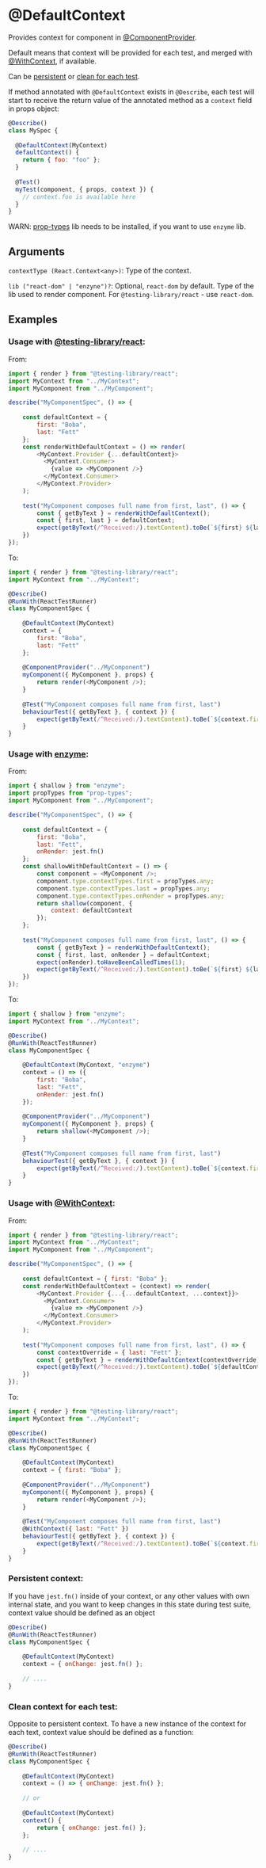 # @DefaultContext

Provides context for component in [@ComponentProvider](react/ComponentProvider.md).

Default means that context will be provided for each test, and merged with [@WithContext](react/WithContext.md), if available.

Can be [persistent](#persistent-context) or [clean for each test](#clean-context-for-each-test).

If method annotated with `@DefaultContext` exists in `@Describe`, each test will start to receive the return value of the annotated method as a `context` field in props object:

```javascript
@Describe()
class MySpec {
  
  @DefaultContext(MyContext)
  defaultContext() {
    return { foo: "foo" };
  }
  
  @Test()
  myTest(component, { props, context }) {
    // context.foo is available here
  }
}
```

WARN: [prop-types](https://www.npmjs.com/package/prop-types) lib needs to be installed, if you want to use `enzyme` lib.

## Arguments

`contextType (React.Context<any>)`: Type of the context.

`lib ("react-dom" | "enzyne")?`: Optional, `react-dom` by default. Type of the lib used to render component. For `@testing-library/react` - use `react-dom`.

## Examples

### Usage with [@testing-library/react](https://testing-library.com/docs/react-testing-library/intro):

From:

```javascript
import { render } from "@testing-library/react";
import MyContext from "../MyContext";
import MyComponent from "../MyComponent";

describe("MyComponentSpec", () => {
    
    const defaultContext = {
        first: "Boba",
        last: "Fett"
    };
    const renderWithDefaultContext = () => render(
        <MyContext.Provider {...defaultContext}>
          <MyContext.Consumer>
            {value => <MyComponent />}
          </MyContext.Consumer>
        </MyContext.Provider>
    );
    
    test("MyComponent composes full name from first, last", () => {
        const { getByText } = renderWithDefaultContext();
        const { first, last } = defaultContext;
        expect(getByText(/^Received:/).textContent).toBe(`${first} ${last}`);
    })
});
```

To:

```javascript
import { render } from "@testing-library/react";
import MyContext from "../MyContext";

@Describe()
@RunWith(ReactTestRunner)
class MyComponentSpec {
    
    @DefaultContext(MyContext)
    context = {
        first: "Boba",
        last: "Fett"
    };
    
    @ComponentProvider("../MyComponent")
    myComponent({ MyComponent }, props) {
        return render(<MyComponent />);
    }
    
    @Test("MyComponent composes full name from first, last")
    behaviourTest({ getByText }, { context }) {
        expect(getByText(/^Received:/).textContent).toBe(`${context.first} ${context.last}`);
    }
}
```

### Usage with [enzyme](https://airbnb.io/enzyme/):

From:

```javascript
import { shallow } from "enzyme";
import propTypes from "prop-types";
import MyComponent from "../MyComponent";

describe("MyComponentSpec", () => {
    
    const defaultContext = {
        first: "Boba",
        last: "Fett",
        onRender: jest.fn()
    };
    const shallowWithDefaultContext = () => {
        const component = <MyComponent />;
        component.type.contextTypes.first = propTypes.any;
        component.type.contextTypes.last = propTypes.any;
        component.type.contextTypes.onRender = propTypes.any;
        return shallow(component, {
            context: defaultContext
        }); 
    };
    
    test("MyComponent composes full name from first, last", () => {
        const { getByText } = renderWithDefaultContext();
        const { first, last, onRender } = defaultContext;
        expect(onRender).toHaveBeenCalledTimes(1);
        expect(getByText(/^Received:/).textContent).toBe(`${first} ${last}`);
    })
});
```

To:

```javascript
import { shallow } from "enzyme";
import MyContext from "../MyContext";

@Describe()
@RunWith(ReactTestRunner)
class MyComponentSpec {
    
    @DefaultContext(MyContext, "enzyme")
    context = () => ({
        first: "Boba",
        last: "Fett",
        onRender: jest.fn()
    });
    
    @ComponentProvider("../MyComponent")
    myComponent({ MyComponent }, props) {
        return shallow(<MyComponent />);
    }
    
    @Test("MyComponent composes full name from first, last")
    behaviourTest({ getByText }, { context }) {
        expect(getByText(/^Received:/).textContent).toBe(`${context.first} ${context.last}`);
    }
}
```

### Usage with [@WithContext](react/WithContext.md):

From:

```javascript
import { render } from "@testing-library/react";
import MyContext from "../MyContext";
import MyComponent from "../MyComponent";

describe("MyComponentSpec", () => {
    
    const defaultContext = { first: "Boba" };
    const renderWithDefaultContext = (context) => render(
        <MyContext.Provider {...{...defaultContext, ...context}}>
          <MyContext.Consumer>
            {value => <MyComponent />}
          </MyContext.Consumer>
        </MyContext.Provider>
    );
    
    test("MyComponent composes full name from first, last", () => {
        const contextOverride = { last: "Fett" };
        const { getByText } = renderWithDefaultContext(contextOverride);
        expect(getByText(/^Received:/).textContent).toBe(`${defaultContext.first} ${contextOverride.last}`);
    })
});
```

To:

```javascript
import { render } from "@testing-library/react";
import MyContext from "../MyContext";

@Describe()
@RunWith(ReactTestRunner)
class MyComponentSpec {
    
    @DefaultContext(MyContext)
    context = { first: "Boba" };
    
    @ComponentProvider("../MyComponent")
    myComponent({ MyComponent }, props) {
        return render(<MyComponent />);
    }
    
    @Test("MyComponent composes full name from first, last")
    @WithContext({ last: "Fett" })
    behaviourTest({ getByText }, { context }) {
        expect(getByText(/^Received:/).textContent).toBe(`${context.first} ${context.last}`);
    }
}
```

### Persistent context:

If you have `jest.fn()` inside of your context, or any other values with own internal state, and you want to keep changes in this state during test suite, context value should be defined as an object

```javascript
@Describe()
@RunWith(ReactTestRunner)
class MyComponentSpec {
    
    @DefaultContext(MyContext)
    context = { onChange: jest.fn() };
    
    // ....
}
```

### Clean context for each test:

Opposite to persistent context. To have a new instance of the context for each text, context value should be defined as a function:

```javascript
@Describe()
@RunWith(ReactTestRunner)
class MyComponentSpec {
    
    @DefaultContext(MyContext)
    context = () => { onChange: jest.fn() };
    
    // or
    
    @DefaultContext(MyContext)
    context() {
        return { onChange: jest.fn() };
    };
    
    // ....
}
```
